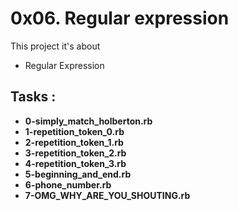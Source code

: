 # 0x06. Regular expression

This project it's about

- Regular Expression

## Tasks :

- **0-simply_match_holberton.rb**
- **1-repetition_token_0.rb**
- **2-repetition_token_1.rb**
- **3-repetition_token_2.rb**
- **4-repetition_token_3.rb**
- **5-beginning_and_end.rb**
- **6-phone_number.rb**
- **7-OMG_WHY_ARE_YOU_SHOUTING.rb**
